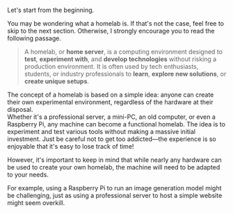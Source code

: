 Let's start from the beginning.

You may be wondering what a homelab is. If that's not the case, feel free to skip to the next section. Otherwise, I strongly encourage you to read the following passage.

> A homelab, or **home server**, is a computing environment designed to **test**, **experiment with**, and **develop technologies** without risking a production environment. It is often used by tech enthusiasts, students, or industry professionals to **learn**, **explore new solutions**, or **create unique setups**.

The concept of a homelab is based on a simple idea: anyone can create their own experimental environment, regardless of the hardware at their disposal.  
Whether it's a professional server, a mini-PC, an old computer, or even a Raspberry Pi, any machine can become a functional homelab. The idea is to experiment and test various tools without making a massive initial investment. Just be careful not to get too addicted—the experience is so enjoyable that it's easy to lose track of time!

However, it's important to keep in mind that while nearly any hardware can be used to create your own homelab, the machine will need to be adapted to your needs.

For example, using a Raspberry Pi to run an image generation model might be challenging, just as using a professional server to host a simple website might seem overkill.
